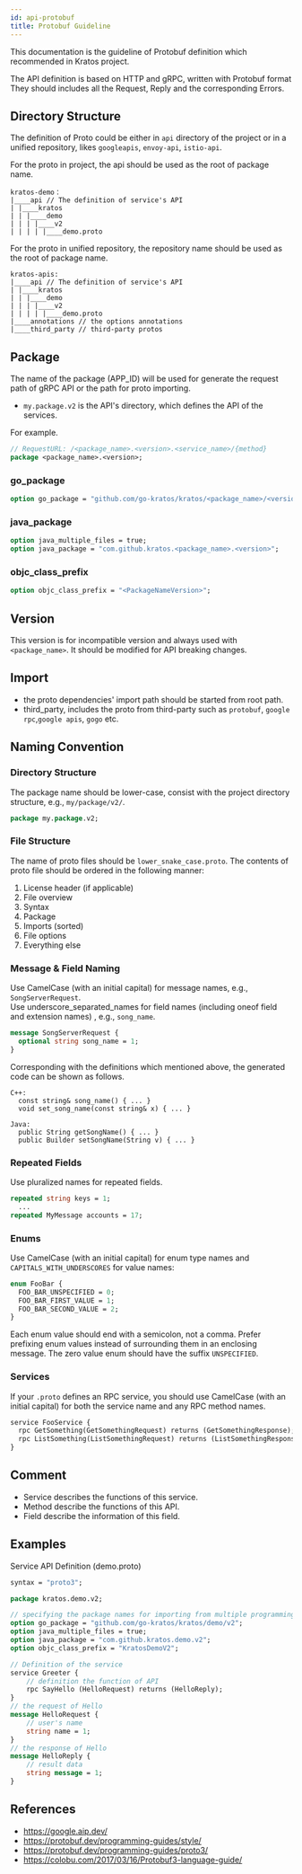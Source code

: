```yaml
---
id: api-protobuf
title: Protobuf Guideline
---
```


This documentation is the guideline of Protobuf definition which recommended in Kratos project.

The API definition is based on HTTP and gRPC, written with Protobuf format They should includes all the Request, Reply and the corresponding Errors.

## Directory Structure

The definition of Proto could be either in `api` directory of the project or in a unified repository, likes `googleapis`, `envoy-api`, `istio-api`.

For the proto in project, the api should be used as the root of package name.

```
kratos-demo：
|____api // The definition of service's API
| |____kratos
| | |____demo
| | | |____v2
| | | | |____demo.proto
```

For the proto in unified repository, the repository name should be used as the root of package name.

```
kratos-apis:
|____api // The definition of service's API
| |____kratos
| | |____demo
| | | |____v2
| | | | |____demo.proto
|____annotations // the options annotations
|____third_party // third-party protos
```

## Package

The name of the package (APP_ID) will be used for generate the request path of gRPC API or the path for proto importing.

- `my.package.v2` is the API's directory, which defines the API of the services.

For example.

```protobuf
// RequestURL: /<package_name>.<version>.<service_name>/{method}
package <package_name>.<version>;
```

### go_package

```protobuf
option go_package = "github.com/go-kratos/kratos/<package_name>/<version>";
```

### java_package

```protobuf
option java_multiple_files = true;
option java_package = "com.github.kratos.<package_name>.<version>";
```

### objc_class_prefix

```protobuf
option objc_class_prefix = "<PackageNameVersion>";
```

## Version

This version is for incompatible version and always used with `<package_name>`. It should be modified for API breaking changes.

## Import

- the proto dependencies' import path should be started from root path.
- third_party, includes the proto from third-party such as `protobuf`, `google rpc`,`google apis`, `gogo` etc.

## Naming Convention

### Directory Structure

The package name should be lower-case, consist with the project directory structure, e.g., `my/package/v2/`.

```protobuf
package my.package.v2;
```

### File Structure

The name of proto files should be `lower_snake_case.proto`.
The contents of proto file should be ordered in the following manner:

1. License header (if applicable)
2. File overview
3. Syntax
4. Package
5. Imports (sorted)
6. File options
7. Everything else

### Message & Field Naming

Use CamelCase (with an initial capital) for message names, e.g., `SongServerRequest`.  
Use underscore_separated_names for field names (including oneof field and extension names) , e.g., `song_name`.

```protobuf
message SongServerRequest {
  optional string song_name = 1;
}
```

Corresponding with the definitions which mentioned above, the generated code can be shown as follows.

```
C++:
  const string& song_name() { ... }
  void set_song_name(const string& x) { ... }

Java:
  public String getSongName() { ... }
  public Builder setSongName(String v) { ... }
```

### Repeated Fields

Use pluralized names for repeated fields.

```protobuf
repeated string keys = 1;
  ...
repeated MyMessage accounts = 17;
```

### Enums

Use CamelCase (with an initial capital) for enum type names and `CAPITALS_WITH_UNDERSCORES` for value names:

```protobuf
enum FooBar {
  FOO_BAR_UNSPECIFIED = 0;
  FOO_BAR_FIRST_VALUE = 1;
  FOO_BAR_SECOND_VALUE = 2;
}
```

Each enum value should end with a semicolon, not a comma. Prefer prefixing enum values instead of surrounding them in an enclosing message. The zero value enum should have the suffix `UNSPECIFIED`.

### Services

If your `.proto` defines an RPC service, you should use CamelCase (with an initial capital) for both the service name and any RPC method names.

```protobuf
service FooService {
  rpc GetSomething(GetSomethingRequest) returns (GetSomethingResponse);
  rpc ListSomething(ListSomethingRequest) returns (ListSomethingResponse);
}
```

## Comment

- Service describes the functions of this service.
- Method describe the functions of this API.
- Field describe the information of this field.

## Examples

Service API Definition (demo.proto)

```protobuf
syntax = "proto3";

package kratos.demo.v2;

// specifying the package names for importing from multiple programming language
option go_package = "github.com/go-kratos/kratos/demo/v2";
option java_multiple_files = true;
option java_package = "com.github.kratos.demo.v2";
option objc_class_prefix = "KratosDemoV2";

// Definition of the service
service Greeter {
    // definition the function of API
    rpc SayHello (HelloRequest) returns (HelloReply);
}
// the request of Hello
message HelloRequest {
    // user's name
    string name = 1;
}
// the response of Hello
message HelloReply {
    // result data
    string message = 1;
}
```

## References

- https://google.aip.dev/
- https://protobuf.dev/programming-guides/style/
- https://protobuf.dev/programming-guides/proto3/
- https://colobu.com/2017/03/16/Protobuf3-language-guide/

